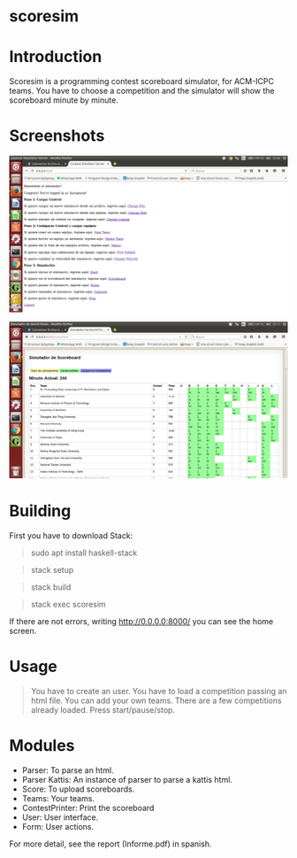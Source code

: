 # scoresim

Introduction
================
Scoresim is a programming contest scoreboard simulator, for ACM-ICPC teams.
You have to choose a competition and the simulator will show the scoreboard minute by minute.

Screenshots
================
![alt Home Screen](https://github.com/karupayun/scoresim/blob/master/images/homescreen.png)

![alt An example competition](https://github.com/karupayun/scoresim/blob/master/images/score.png)

Building
================
First you have to download Stack:
> sudo apt install haskell-stack

> stack setup

> stack build

> stack exec scoresim

If there are not errors, writing http://0.0.0.0:8000/ you can see the home screen.

Usage
================
> You have to create an user.
> You have to load a competition passing an html file.
> You can add your own teams.
> There are a few competitions already loaded.
> Press start/pause/stop.


Modules
================
- Parser: To parse an html.
- Parser Kattis: An instance of parser to parse a kattis html.
- Score: To upload scoreboards.
- Teams: Your teams.
- ContestPrinter: Print the scoreboard
- User: User interface.
- Form: User actions.


For more detail, see the report (Informe.pdf) in spanish.

